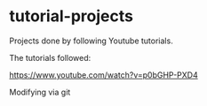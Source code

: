 # tutorial-projects
Projects done by following Youtube tutorials.

The tutorials followed:

https://www.youtube.com/watch?v=p0bGHP-PXD4

Modifying via git